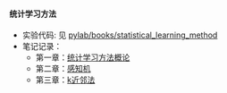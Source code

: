 #### 统计学习方法

- 实验代码: 见 [pylab/books/statistical_learning_method](pylab/books/statistical_learning_method)
- 笔记记录：
    - 第一章：[统计学习方法概论](https://www.howie6879.cn/post/37/)
    - 第二章：[感知机](https://www.howie6879.cn/post/38/)
    - 第三章：[k近邻法](https://www.howie6879.cn/post/39/)
